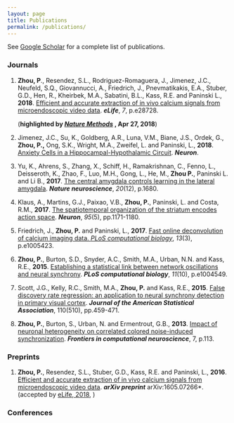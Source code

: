 ```yaml
---
layout: page
title: Publications
permalink: /publications/
---
```


See [Google Scholar](https://scholar.google.com/citations?hl=en&user=hw0JvzAAAAAJ&view_op=list_works&sortby=pubdate) for a complete list of publications. 

### Journals

1. **Zhou, P**., Resendez, S.L., Rodriguez-Romaguera, J., Jimenez, J.C., Neufeld, S.Q., Giovannucci, A., Friedrich, J., Pnevmatikakis, E.A., Stuber, G.D., Hen, R., Kheirbek, M.A., Sabatini, B.L., Kass, R.E. and Paninski L., **2018**. [Efficient and accurate extraction of in vivo calcium signals from microendoscopic video data](https://elifesciences.org/articles/28728). ***eLife***, *7*, p.e28728. 

   (**highlighted by [*Nature Methods*](https://www.nature.com/articles/nmeth.4670) , Apr 27, 2018**)

2. Jimenez, J.C., Su, K., Goldberg, A.R., Luna, V.M., Biane, J.S., Ordek, G., **Zhou, P.,** Ong, S.K., Wright, M.A., Zweifel, L. and Paninski, L., **2018**. [Anxiety Cells in a Hippocampal-Hypothalamic Circuit](https://www.sciencedirect.com/science/article/pii/S0896627318300199). ***Neuron***.

3. Yu, K., Ahrens, S., Zhang, X., Schiff, H., Ramakrishnan, C., Fenno, L., Deisseroth, K., Zhao, F., Luo, M.H., Gong, L., He, M., **Zhou P.**, Paninski L. and Li B.,  **2017**. [The central amygdala controls learning in the lateral amygdala](https://www.nature.com/articles/s41593-017-0009-9). ***Nature neuroscience***, *20*(12), p.1680.

4. Klaus, A., Martins, G.J., Paixao, V.B., **Zhou, P.**, Paninski, L. and Costa, R.M., **2017**. [The spatiotemporal organization of the striatum encodes action space](https://www.sciencedirect.com/science/article/pii/S0896627317307304). ***Neuron***, *95*(5), pp.1171-1180.

5. Friedrich, J., **Zhou, P.** and Paninski, L., **2017**. [Fast online deconvolution of calcium imaging data. *PLoS computational biology*](http://journals.plos.org/ploscompbiol/article?rev=2&id=10.1371/journal.pcbi.1005423), *13*(3), p.e1005423.

6. **Zhou, P.**, Burton, S.D., Snyder, A.C., Smith, M.A., Urban, N.N. and Kass, R.E., **2015**. [Establishing a statistical link between network oscillations and neural synchrony](http://journals.plos.org/ploscompbiol/article?id=10.1371/journal.pcbi.1004549). ***PLoS computational biology***, *11*(10), p.e1004549.

7. Scott, J.G., Kelly, R.C., Smith, M.A., **Zhou, P.** and Kass, R.E., **2015**. [False discovery rate regression: an application to neural synchrony detection in primary visual cortex](http://www.tandfonline.com/doi/abs/10.1080/01621459.2014.990973). ***Journal of the American Statistical Association***, 110(510), pp.459-471.

8. **Zhou, P.**, Burton, S., Urban, N. and Ermentrout, G.B., **2013**. [Impact of neuronal heterogeneity on correlated colored noise-induced synchronization](https://www.frontiersin.org/articles/10.3389/fncom.2013.00113/full). ***Frontiers in computational neuroscience***, 7, p.113.



### Preprints

1. **Zhou, P.**, Resendez, S.L., Stuber, G.D., Kass, R.E. and Paninski, L., **2016**. [Efficient and accurate extraction of in vivo calcium signals from microendoscopic video data](https://arxiv.org/abs/1605.07266). ***arXiv preprint*** arXiv:1605.07266*. (accepted by [eLife, 2018](https://elifesciences.org/articles/28728), )

### Conferences